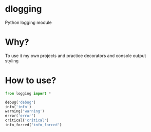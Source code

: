 # dlogging
Python logging module

# Why?
To use it my own projects and practice decorators and console output styling

# How to use?

```python
from logging import *

debug('debug')
info('info')
warning('warning')
error('error')
critical('critical')
info_forced('info_forced')
``` 
